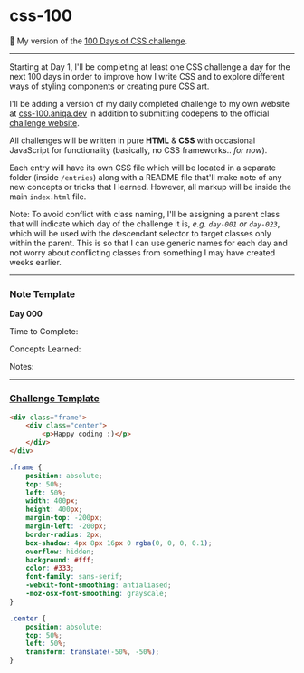 # css-100

🎨 My version of the <a href="https://100dayscss.com/about/">100 Days of CSS challenge</a>.

---

Starting at Day 1, I'll be completing at least one CSS challenge a day for the next 100 days in order to improve how I write CSS and to explore different ways of styling components or creating pure CSS art.

I'll be adding a version of my daily completed challenge to my own website at <a href="https://css-100.aniqa.dev">css-100.aniqa.dev</a> in addition to submitting codepens to the official <a href="https://100dayscss.com/progress/aniqatc/">challenge website</a>.

All challenges will be written in pure **HTML** & **CSS** with occasional JavaScript for functionality (basically, no CSS frameworks.. _for now_).

Each entry will have its own CSS file which will be located in a separate folder (inside `/entries`) along with a README file that'll make note of any new concepts or tricks that I learned. However, all markup will be inside the main `index.html` file.

Note: To avoid conflict with class naming, I'll be assigning a parent class that will indicate which day of the challenge it is, _e.g. `day-001` or `day-023`_, which will be used with the descendant selector to target classes only within the parent. This is so that I can use generic names for each day and not worry about conflicting classes from something I may have created weeks earlier.

---

### Note Template

**Day 000**

Time to Complete:

Concepts Learned:

Notes:

---

### <a href="https://codepen.io/pen?template=wMQKOq&editors=1100">Challenge Template</a>

```html
<div class="frame">
	<div class="center">
		<p>Happy coding :)</p>
	</div>
</div>
```

```css
.frame {
	position: absolute;
	top: 50%;
	left: 50%;
	width: 400px;
	height: 400px;
	margin-top: -200px;
	margin-left: -200px;
	border-radius: 2px;
	box-shadow: 4px 8px 16px 0 rgba(0, 0, 0, 0.1);
	overflow: hidden;
	background: #fff;
	color: #333;
	font-family: sans-serif;
	-webkit-font-smoothing: antialiased;
	-moz-osx-font-smoothing: grayscale;
}

.center {
	position: absolute;
	top: 50%;
	left: 50%;
	transform: translate(-50%, -50%);
}
```
